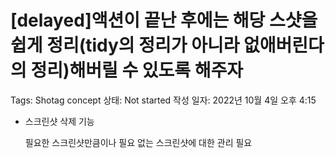 # [delayed]액션이 끝난 후에는 해당 스샷을 쉽게 정리(tidy의 정리가 아니라 없애버린다의 정리)해버릴 수 있도록 해주자

Tags: Shotag concept
상태: Not started
작성 일자: 2022년 10월 4일 오후 4:15

- 스크린샷 삭제 기능
    
    필요한 스크린샷만큼이나 필요 없는 스크린샷에 대한 관리 필요